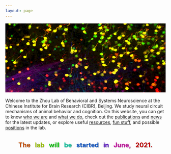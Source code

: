 ```yaml
---
layout: page
---
```


<p align="center">
  <a href="/cover_image/">
    <img width="800" src="/assets/max_colored_dry_brush.png">
  </a>
</p>
  
Welcome to the Zhou Lab of Behavioral and Systems Neuroscience at the Chinese Institute for Brain Research (CIBR), Beijing. We study neural circuit mechanisms of animal behavior and cognition. On this website, you can get to know [who we are](People.md) and [what we do](Research.md), check out the [publications](Publications.md) and [news](News.md) for the latest updates, or explore useful [resources](Resources.md), [fun stuff](Fun.md), and possible [positions](Join.md) in the lab.

<!--
<p style="color:gray; font-family:Arial; display:inline-block; font-weight:bold; font-size: 20px;text-shadow: #A3A3A3 1px 1px 0px">
The lab will be started in June, 2021.
</p>

-->

<div class="html-rainbow-text" style="text-align: center">
	<p style="display:inline-block; font-weight:bold; font-size: 20px;text-shadow: #A3A3A3 1px 1px 0px">
		<span style="color:#c24e00">The</span>
		<span style="color: transparent;text-shadow: none;">&nbsp;</span>
		<span style="color:#9bc200">lab</span>
		<span style="color: transparent;text-shadow: none;">&nbsp;</span>
		<span style="color:#00c200">will</span>
		<span style="color: transparent;text-shadow: none;">&nbsp;</span>
		<span style="color:#00c29b">be</span>
		<span style="color: transparent;text-shadow: none;">&nbsp;</span>
		<span style="color:#004ec2">started</span>
		<span style="color: transparent;text-shadow: none;">&nbsp;</span>
		<span style="color:#4e00c2">in</span>
		<span style="color: transparent;text-shadow: none;">&nbsp;</span>
		<span style="color:#c2009b">June,</span>
		<span style="color: transparent;text-shadow: none;">&nbsp;</span>
		<span style="color:#c20000">2021.</span>
	</p>
</div>
	
<!--
<img align="left" width="40" style="margin-right:20px" src="/assets/hiring_icon.png" />
北京脑中心周景峰实验室<br>
[招聘实验室管理员、技术员和博士后](hiring.md)
<br clear="left" />
-->
